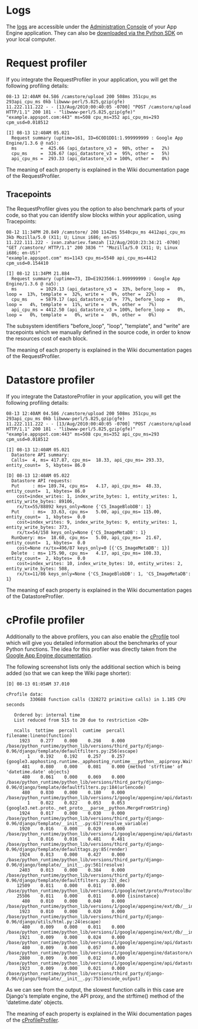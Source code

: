 

# Logs #

The [logs](http://code.google.com/appengine/articles/logging.html) are accessible under the [Administration Console](https://appengine.google.com/) of your App Engine application. They can also be [downloaded via the Python SDK](http://code.google.com/appengine/docs/python/tools/uploadinganapp.html#Downloading_Logs) on your local computer.

# Request profiler #

If you integrate the RequestProfiler in your application, you will get the following profiling details:
```
08-13 12:40AM 04.586 /camstore/upload 200 508ms 351cpu_ms 293api_cpu_ms 0kb libwww-perl/5.825,gzip(gfe)
11.222.111.222 - - [13/Aug/2010:00:40:05 -0700] "POST /camstore/upload HTTP/1.1" 200 181 - "libwww-perl/5.825,gzip(gfe)"
"example.appspot.com:443" ms=508 cpu_ms=352 api_cpu_ms=293 cpm_usd=0.018512

[I] 08-13 12:40AM 05.021
  Request summary (uptime=161, ID=6C0D1DD1:1.999999999 : Google App Engine/1.3.6 @ na5):
  ms         =  425.66 (api_datastore_v3 =  98%, other =   2%)
  cpu_ms     =  326.67 (api_datastore_v3 =  95%, other =   5%)
  api_cpu_ms =  293.33 (api_datastore_v3 = 100%, other =   0%)
```

The meaning of each property is explained in the Wiki documentation page of the RequestProfiler.

## Tracepoints ##

The RequestProfiler gives you the option to also benchmark parts of your code, so that you can identify slow blocks within your application, using Tracepoints:
```
08-12 11:34PM 20.849 /camstore/ 200 1142ms 5540cpu_ms 4412api_cpu_ms 3kb Mozilla/5.0 (X11; U; Linux i686; en-US)
11.222.111.222 - ivan.zahariev.famzah [12/Aug/2010:23:34:21 -0700] "GET /camstore/ HTTP/1.1" 200 3836 "" "Mozilla/5.0 (X11; U; Linux i686; en-US)"
"example.appspot.com" ms=1143 cpu_ms=5540 api_cpu_ms=4412 cpm_usd=0.154410

[I] 08-12 11:34PM 21.884
  Request summary (uptime=73, ID=E1923566:1.999999999 : Google App Engine/1.3.6 @ na5):
  ms         = 1029.13 (api_datastore_v3 =  33%, before_loop =   0%, loop =  13%, template =  32%, write =   0%, other =  22%)
  cpu_ms     = 5879.17 (api_datastore_v3 =  77%, before_loop =   0%, loop =   4%, template =  11%, write =   0%, other =   7%)
  api_cpu_ms = 4412.50 (api_datastore_v3 = 100%, before_loop =   0%, loop =   0%, template =   0%, write =   0%, other =   0%)
```

The subsystem identifiers "before\_loop", "loop", "template", and "write" are tracepoints which we manually defined in the source code, in order to know the resources cost of each block.

The meaning of each property is explained in the Wiki documentation pages of the RequestProfiler.

# Datastore profiler #

If you integrate the DatastoreProfiler in your application, you will get the following profiling details:
```
08-13 12:40AM 04.586 /camstore/upload 200 508ms 351cpu_ms 293api_cpu_ms 0kb libwww-perl/5.825,gzip(gfe)
11.222.111.222 - - [13/Aug/2010:00:40:05 -0700] "POST /camstore/upload HTTP/1.1" 200 181 - "libwww-perl/5.825,gzip(gfe)"
"example.appspot.com:443" ms=508 cpu_ms=352 api_cpu_ms=293 cpm_usd=0.018512

[I] 08-13 12:40AM 05.021
  Datastore API summary:
  Calls=  4, ms= 417.87, cpu_ms=  18.33, api_cpu_ms= 293.33, entity_count=  5, kbytes= 86.0

[D] 08-13 12:40AM 05.022
  Datastore API requests:
  Put     : ms= 189.74, cpu_ms=   4.17, api_cpu_ms=  48.33, entity_count=  1, kbytes= 86.0
    cost=index_writes: 1, index_write_bytes: 1, entity_writes: 1, entity_write_bytes: 89106, 
    rx/tx=55/88892 keys_only=None {'CS_ImageBlobDB': 1}
  Put     : ms=  33.63, cpu_ms=   5.00, api_cpu_ms= 115.00, entity_count=  1, kbytes=  0.0
    cost=index_writes: 9, index_write_bytes: 9, entity_writes: 1, entity_write_bytes: 373, 
    rx/tx=54/158 keys_only=None {'CS_ImageMetaDB': 1}
  RunQuery: ms=  18.60, cpu_ms=   5.00, api_cpu_ms=  21.67, entity_count=  1, kbytes=  0.0
    cost=None rx/tx=496/87 keys_only=0 [{'CS_ImageMetaDB': 1}]
  Delete  : ms= 175.90, cpu_ms=   4.17, api_cpu_ms= 108.33, entity_count=  2, kbytes=  0.0
    cost=index_writes: 10, index_write_bytes: 10, entity_writes: 2, entity_write_bytes: 508, 
    rx/tx=11/86 keys_only=None {'CS_ImageBlobDB': 1, 'CS_ImageMetaDB': 1}
```

The meaning of each property is explained in the Wiki documentation pages of the DatastoreProfiler.

# cProfile profiler #

Additionally to the above profilers, you can also enable the [cProfile](http://docs.python.org/library/profile.html) tool which will give you detailed information about the benchmarks of your Python functions. The idea for this profiler was directly taken from the [Google App Engine documentation](http://code.google.com/appengine/kb/commontasks.html#profiling).

The following screenshot lists only the additional section which is being added (so that we can keep the Wiki page shorter):
```
[D] 08-13 01:05AM 37.010

cProfile data:
         330688 function calls (328272 primitive calls) in 1.185 CPU seconds

   Ordered by: internal time
   List reduced from 515 to 20 due to restriction <20>

   ncalls  tottime  percall  cumtime  percall filename:lineno(function)
     1923    0.277    0.000    0.298    0.000 /base/python_runtime/python_lib/versions/third_party/django-0.96/django/template/defaultfilters.py:256(escape)
        1    0.192    0.192    0.257    0.257 {google3.apphosting.runtime._apphosting_runtime___python__apiproxy.Wait}
      481    0.080    0.000    0.081    0.000 {method 'strftime' of 'datetime.date' objects}
      480    0.061    0.000    0.069    0.000 /base/python_runtime/python_lib/versions/third_party/django-0.96/django/template/defaultfilters.py:184(urlencode)
      480    0.030    0.000    0.180    0.000 /base/python_runtime/python_lib/versions/1/google/appengine/api/datastore.py:724(_FromPb)
        1    0.022    0.022    0.053    0.053 {google3.net.proto._net_proto___parse__python.MergeFromString}
     1924    0.017    0.000    0.030    0.000 /base/python_runtime/python_lib/versions/third_party/django-0.96/django/template/__init__.py:617(resolve_variable)
     1920    0.016    0.000    0.029    0.000 /base/python_runtime/python_lib/versions/1/google/appengine/api/datastore_types.py:1558(FromPropertyPb)
        1    0.016    0.016    0.481    0.481 /base/python_runtime/python_lib/versions/third_party/django-0.96/django/template/defaulttags.py:85(render)
     1924    0.013    0.000    0.427    0.000 /base/python_runtime/python_lib/versions/third_party/django-0.96/django/template/__init__.py:561(resolve)
     2403    0.013    0.000    0.384    0.000 /base/python_runtime/python_lib/versions/third_party/django-0.96/django/template/defaultfilters.py:32(_dec)
    12509    0.011    0.000    0.011    0.000 /base/python_runtime/python_lib/versions/1/google/net/proto/ProtocolBuffer.py:196(lengthVarInt64)
    25506    0.011    0.000    0.011    0.000 {isinstance}
      480    0.010    0.000    0.040    0.000 /base/python_runtime/python_lib/versions/1/google/appengine/ext/db/__init__.py:691(__init__)
     1923    0.010    0.000    0.020    0.000 /base/python_runtime/python_lib/versions/third_party/django-0.96/django/utils/html.py:24(escape)
      480    0.009    0.000    0.011    0.000 /base/python_runtime/python_lib/versions/1/google/appengine/ext/db/__init__.py:1199(_load_entity_values)
     1921    0.009    0.000    0.024    0.000 /base/python_runtime/python_lib/versions/1/google/appengine/api/datastore_types.py:1252(ValidateProperty)
      480    0.009    0.000    0.057    0.000 /base/python_runtime/python_lib/versions/1/google/appengine/datastore/entity_pb.py:2156(ByteSize)
     2880    0.009    0.000    0.012    0.000 /base/python_runtime/python_lib/versions/1/google/appengine/api/datastore_types.py:416(id)
     1923    0.009    0.000    0.021    0.000 /base/python_runtime/python_lib/versions/third_party/django-0.96/django/template/__init__.py:753(encode_output)
```

As we can see from the output, the slowest function calls in this case are Django's template engine, the API proxy, and the strftime() method of the 'datetime.date' objects.

The meaning of each property is explained in the Wiki documentation pages of the [cProfileProfiler](cProfileProfiler.md).